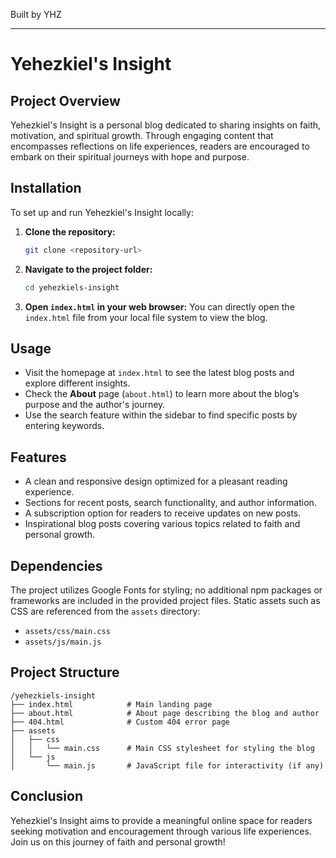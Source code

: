 
Built by YHZ

---

# Yehezkiel's Insight

## Project Overview
Yehezkiel's Insight is a personal blog dedicated to sharing insights on faith, motivation, and spiritual growth. Through engaging content that encompasses reflections on life experiences, readers are encouraged to embark on their spiritual journeys with hope and purpose.

## Installation
To set up and run Yehezkiel's Insight locally:

1. **Clone the repository:**
   ```bash
   git clone <repository-url>
   ```

2. **Navigate to the project folder:**
   ```bash
   cd yehezkiels-insight
   ```

3. **Open `index.html` in your web browser:**
   You can directly open the `index.html` file from your local file system to view the blog.

## Usage
- Visit the homepage at `index.html` to see the latest blog posts and explore different insights.
- Check the **About** page (`about.html`) to learn more about the blog’s purpose and the author's journey.
- Use the search feature within the sidebar to find specific posts by entering keywords.

## Features
- A clean and responsive design optimized for a pleasant reading experience.
- Sections for recent posts, search functionality, and author information.
- A subscription option for readers to receive updates on new posts.
- Inspirational blog posts covering various topics related to faith and personal growth.

## Dependencies
The project utilizes Google Fonts for styling; no additional npm packages or frameworks are included in the provided project files. Static assets such as CSS are referenced from the `assets` directory:
- `assets/css/main.css`
- `assets/js/main.js`

## Project Structure
```
/yehezkiels-insight
├── index.html            # Main landing page
├── about.html            # About page describing the blog and author
├── 404.html              # Custom 404 error page
├── assets
│   ├── css
│   │   └── main.css      # Main CSS stylesheet for styling the blog
│   └── js
│       └── main.js       # JavaScript file for interactivity (if any)
```

## Conclusion
Yehezkiel's Insight aims to provide a meaningful online space for readers seeking motivation and encouragement through various life experiences. Join us on this journey of faith and personal growth!
